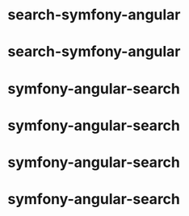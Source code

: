# search-symfony-angular
# search-symfony-angular
# symfony-angular-search
# symfony-angular-search
# symfony-angular-search
# symfony-angular-search

